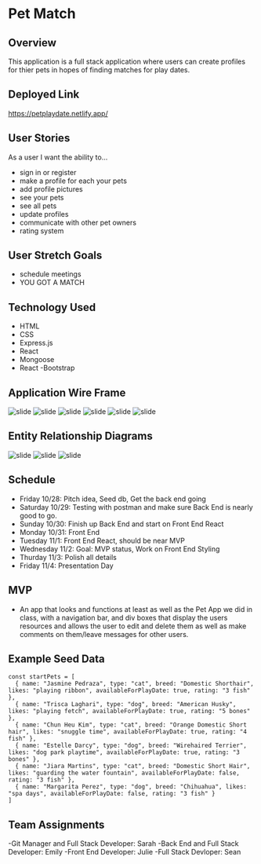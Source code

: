 # Pet Match 

## Overview
This application is a full stack application where users can create profiles for thier pets in hopes of finding matches for play dates. 

## Deployed Link
 https://petplaydate.netlify.app/


## User Stories
As a user I want the ability to...
  - sign in  or register
  - make a profile for each your pets
  - add profile pictures
  - see your pets
  - see all pets
  - update profiles
  - communicate with other pet owners
  - rating system 

## User Stretch	Goals
  - schedule meetings 
  - YOU GOT A MATCH
  
    
## Technology Used
  - HTML
  - CSS
  - Express.js
  - React
  - Mongoose
  - React -Bootstrap
  
  
## Application Wire Frame
![slide](/imageFiles/1.png)
![slide](/imageFiles/2.png)
![slide](/imageFiles/3.png)
![slide](/imageFiles/4.png)
![slide](/imageFiles/5.png)
![slide](/imageFiles/6.png)


## Entity Relationship Diagrams
![slide](/imageFiles/ERDModels.jpg)
![slide](/imageFiles/restfulRoutes.jpg)
![slide](/imageFiles/seedData.jpg)

## Schedule

- Friday 10/28: Pitch idea, Seed db, Get the back end going
- Saturday 10/29: Testing with postman and make sure Back End is nearly good to go.
- Sunday 10/30: Finish up Back End and start on Front End React
- Monday 10/31: Front End
- Tuesday 11/1: Front End React, should be near MVP
- Wednesday 11/2: Goal: MVP status, Work on Front End Styling 
- Thurday 11/3: Polish all details
- Friday 11/4: Presentation Day

## MVP

- An app that looks and functions at least as well as the Pet App we did in class, with a navigation bar, and div boxes that display the users resources and allows the user to edit and delete them as well as make comments on them/leave messages for other users.

## Example Seed Data 

```
const startPets = [
  { name: "Jasmine Pedraza", type: "cat", breed: "Domestic Shorthair", likes: "playing ribbon", availableForPlayDate: true, rating: "3 fish" },
  { name: "Trisca Laghari", type: "dog", breed: "American Husky", likes: "playing fetch", availableForPlayDate: true, rating: "5 bones" },
  { name: "Chun Heu Kim", type: "cat", breed: "Orange Domestic Short hair", likes: "snuggle time", availableForPlayDate: true, rating: "4 fish" },
  { name: "Estelle Darcy", type: "dog", breed: "Wirehaired Terrier", likes: "dog park playtime", availableForPlayDate: true, rating: "3 bones" }, 
  { name: "Jiara Martins", type: "cat", breed: "Domestic Short Hair", likes: "guarding the water fountain", availableForPlayDate: false, rating: "3 fish" },
  { name: "Margarita Perez", type: "dog", breed: "Chihuahua", likes: "spa days", availableForPlayDate: false, rating: "3 fish" }
]

```

## Team Assignments
 -Git Manager and Full Stack Developer: Sarah
 -Back End and Full Stack Developer: Emily
 -Front End Developer: Julie
 -Full Stack Devloper: Sean